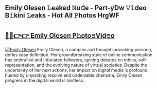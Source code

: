 ## Emily Olesen 𝙻eaked 𝙽u𝚍e - Part-yDw 𝚅𝚒deo B𝚒kini 𝙻eaks - Hot All 𝙿hotos HrgWF

# <h2><a href="http://ld59z7.urlbe.top/?page=Emily+Olesen">🔗🔗👉👉 Emily Olesen P𝚑oto𝚜Vid𝚎o</a></h2>

[![Emily Olesen](https://i.imgur.com/eBuTRDB.gif)](http://ld59z7.urlbe.top/?page=Emily+Olesen)
Emily Olesen, a complex and thought-provoking persona, defies easy definition. Her groundbreaking style of online communication has enthralled and infuriated followers, igniting debates on ethics, self-representation, and the evolving nature of virtual societies. Despite the uncertainty of her next actions, her impact on digital media is profound. Fueled by unyielding resolve and undeniable charisma, Emily Olesen progress in the digital world is limitless.
